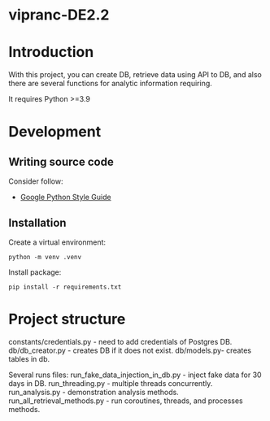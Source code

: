 # vipranc-DE2.2

# Introduction

With this project, you can create DB, retrieve data using API to DB, and also there are several functions for analytic information requiring. 

It requires Python >=3.9

# Development

## Writing source code

Consider follow:
* [Google Python Style Guide](https://google.github.io/styleguide/pyguide.html)

## Installation

Create a virtual environment:

    python -m venv .venv

Install package:

    pip install -r requirements.txt

# Project structure


constants/credentials.py - need to add credentials of Postgres DB. 
db/db_creator.py - creates DB if it does not exist.
db/models.py- creates tables in db.


Several runs files:
run_fake_data_injection_in_db.py - inject fake data for 30 days in DB.
run_threading.py - multiple threads concurrently.
run_analysis.py - demonstration analysis methods.
run_all_retrieval_methods.py - run coroutines, threads, and processes methods.
